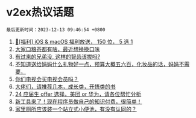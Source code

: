 # v2ex热议话题

`最后更新时间：2023-12-13 09:46:54 +0800`

1. [🎉[福利] iOS & macOS 福利放送， 150 位， 5 选 1](https://www.v2ex.com/t/999774)
1. [大家口粮茶都有啥，最近想换换口味](https://www.v2ex.com/t/999587)
1. [有过来的兄弟没, 这样的智齿该拔吗?](https://www.v2ex.com/t/999658)
1. [不知道送给妈妈什么礼物好一点，预算大概五六百，化妆品的话，妈妈不需要，](https://www.v2ex.com/t/999582)
1. [你们电视会买电视会员吗？](https://www.v2ex.com/t/999643)
1. [大佬们，请推荐几本，成长类，开悟类的书](https://www.v2ex.com/t/999664)
1. [24 应届生 offer 选择，美团 or 华为，请各位帮忙分析](https://www.v2ex.com/t/999590)
1. [新工具来了！现在程序员做自己的知识付费，很简单！](https://www.v2ex.com/t/999639)
1. [家里厕所应该装一个站立式小便池，有没有认同的？](https://www.v2ex.com/t/999785)

